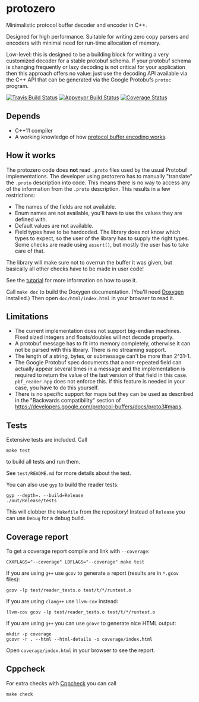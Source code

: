# protozero

Minimalistic protocol buffer decoder and encoder in C++.

Designed for high performance. Suitable for writing zero copy parsers and
encoders with minimal need for run-time allocation of memory.

Low-level: this is designed to be a building block for writing a very
customized decoder for a stable protobuf schema. If your protobuf schema
is changing frequently or lazy decoding is not critical for your application
then this approach offers no value: just use the decoding API available via the
C++ API that can be generated via the Google Protobufs `protoc` program.

[![Travis Build Status](https://travis-ci.org/mapbox/protozero.svg?branch=master)](https://travis-ci.org/mapbox/protozero)
[![Appveyor Build Status](https://ci.appveyor.com/api/projects/status/o354pq10y96mnr6d?svg=true)](https://ci.appveyor.com/project/Mapbox/protozero)
[![Coverage Status](https://coveralls.io/repos/mapbox/protozero/badge.svg?branch=master&service=github)](https://coveralls.io/github/mapbox/protozero?branch=master)


## Depends

 - C++11 compiler
 - A working knowledge of how
   [protocol buffer encoding works](https://developers.google.com/protocol-buffers/docs/encoding).


## How it works

The protozero code does **not** read `.proto` files used by the usual Protobuf
implementations. The developer using protozero has to manually "translate" the
`.proto` description into code. This means there is no way to access any of the
information from the `.proto` description. This results in a few restrictions:

* The names of the fields are not available.
* Enum names are not available, you'll have to use the values they are defined
  with.
* Default values are not available.
* Field types have to be hardcoded. The library does not know which types to
  expect, so the user of the library has to supply the right types. Some checks
  are made using `assert()`, but mostly the user has to take care of that.

The library will make sure not to overrun the buffer it was given, but
basically all other checks have to be made in user code!

See the [tutorial](tutorial.md) for more information on how to use it.

Call `make doc` to build the Doxygen documentation. (You'll need
[Doxygen](http://www.stack.nl/~dimitri/doxygen/) installed.) Then open
`doc/html/index.html` in your browser to read it.


## Limitations

* The current implementation does not support big-endian machines. Fixed sized
  integers and floats/doubles will not decode properly.
* A protobuf message has to fit into memory completely, otherwise it can not
  be parsed with this library. There is no streaming support.
* The length of a string, bytes, or submessage can't be more than 2^31-1.
* The Google Protobuf spec documents that a non-repeated field can actually
  appear several times in a message and the implementation is required to
  return the value of the last version of that field in this case.
  `pbf_reader.hpp` does not enforce this. If this feature is needed in your
  case, you have to do this yourself.
* There is no specific support for maps but they can be used as described in
  the "Backwards compatibility" section of
  https://developers.google.com/protocol-buffers/docs/proto3#maps.


## Tests

Extensive tests are included. Call

    make test

to build all tests and run them.

See `test/README.md` for more details about the test.

You can also use `gyp` to build the reader tests:

    gyp --depth=. --build=Release
    ./out/Release/tests

This will clobber the `Makefile` from the repository! Instead of `Release` you
can use `Debug` for a debug build.


## Coverage report

To get a coverage report compile and link with `--coverage`:

    CXXFLAGS="--coverage" LDFLAGS="--coverage" make test

If you are using `g++` use `gcov` to generate a report (results are in `*.gcov`
files):

    gcov -lp test/reader_tests.o test/t/*/runtest.o

If you are using `clang++` use `llvm-cov` instead:

    llvm-cov gcov -lp test/reader_tests.o test/t/*/runtest.o

If you are using `g++` you can use `gcovr` to generate nice HTML output:

    mkdir -p coverage
    gcovr -r . --html --html-details -o coverage/index.html

Open `coverage/index.html` in your browser to see the report.


## Cppcheck

For extra checks with [Cppcheck](http://cppcheck.sourceforge.net/) you can call

    make check

